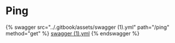 # Ping

{% swagger src="../.gitbook/assets/swagger (1).yml" path="/ping" method="get" %}
[swagger (1).yml](<../.gitbook/assets/swagger (1).yml>)
{% endswagger %}
